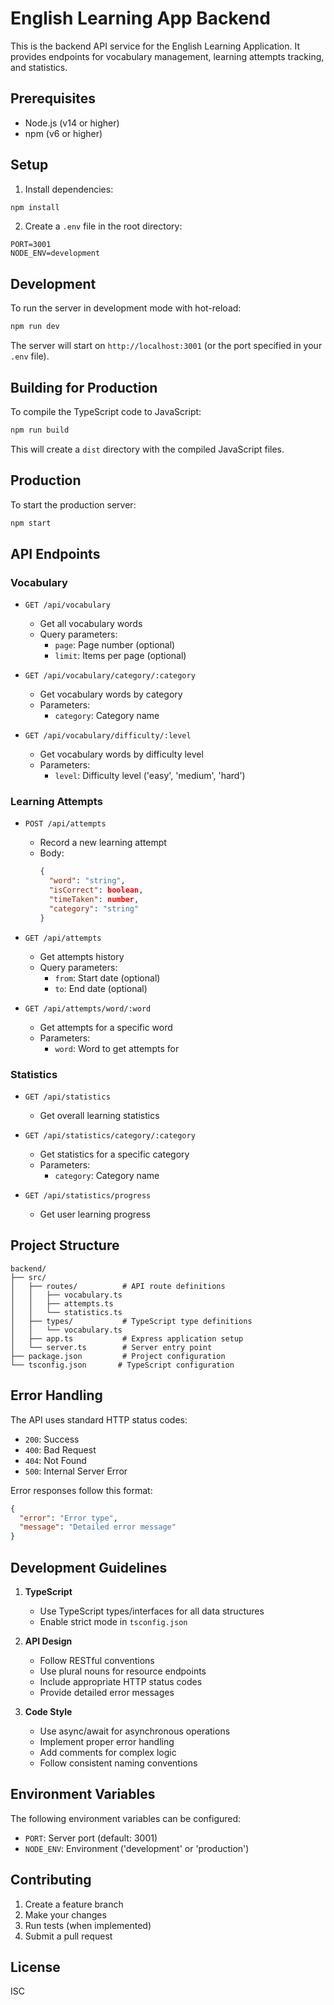 # English Learning App Backend

This is the backend API service for the English Learning Application. It provides endpoints for vocabulary management, learning attempts tracking, and statistics.

## Prerequisites

- Node.js (v14 or higher)
- npm (v6 or higher)

## Setup

1. Install dependencies:
```bash
npm install
```

2. Create a `.env` file in the root directory:
```env
PORT=3001
NODE_ENV=development
```

## Development

To run the server in development mode with hot-reload:
```bash
npm run dev
```

The server will start on `http://localhost:3001` (or the port specified in your `.env` file).

## Building for Production

To compile the TypeScript code to JavaScript:
```bash
npm run build
```

This will create a `dist` directory with the compiled JavaScript files.

## Production

To start the production server:
```bash
npm start
```

## API Endpoints

### Vocabulary

- `GET /api/vocabulary`
  - Get all vocabulary words
  - Query parameters:
    - `page`: Page number (optional)
    - `limit`: Items per page (optional)

- `GET /api/vocabulary/category/:category`
  - Get vocabulary words by category
  - Parameters:
    - `category`: Category name

- `GET /api/vocabulary/difficulty/:level`
  - Get vocabulary words by difficulty level
  - Parameters:
    - `level`: Difficulty level ('easy', 'medium', 'hard')

### Learning Attempts

- `POST /api/attempts`
  - Record a new learning attempt
  - Body:
    ```json
    {
      "word": "string",
      "isCorrect": boolean,
      "timeTaken": number,
      "category": "string"
    }
    ```

- `GET /api/attempts`
  - Get attempts history
  - Query parameters:
    - `from`: Start date (optional)
    - `to`: End date (optional)

- `GET /api/attempts/word/:word`
  - Get attempts for a specific word
  - Parameters:
    - `word`: Word to get attempts for

### Statistics

- `GET /api/statistics`
  - Get overall learning statistics

- `GET /api/statistics/category/:category`
  - Get statistics for a specific category
  - Parameters:
    - `category`: Category name

- `GET /api/statistics/progress`
  - Get user learning progress

## Project Structure

```
backend/
├── src/
│   ├── routes/          # API route definitions
│   │   ├── vocabulary.ts
│   │   ├── attempts.ts
│   │   └── statistics.ts
│   ├── types/           # TypeScript type definitions
│   │   └── vocabulary.ts
│   ├── app.ts           # Express application setup
│   └── server.ts        # Server entry point
├── package.json         # Project configuration
└── tsconfig.json       # TypeScript configuration
```

## Error Handling

The API uses standard HTTP status codes:

- `200`: Success
- `400`: Bad Request
- `404`: Not Found
- `500`: Internal Server Error

Error responses follow this format:
```json
{
  "error": "Error type",
  "message": "Detailed error message"
}
```

## Development Guidelines

1. **TypeScript**
   - Use TypeScript types/interfaces for all data structures
   - Enable strict mode in `tsconfig.json`

2. **API Design**
   - Follow RESTful conventions
   - Use plural nouns for resource endpoints
   - Include appropriate HTTP status codes
   - Provide detailed error messages

3. **Code Style**
   - Use async/await for asynchronous operations
   - Implement proper error handling
   - Add comments for complex logic
   - Follow consistent naming conventions

## Environment Variables

The following environment variables can be configured:

- `PORT`: Server port (default: 3001)
- `NODE_ENV`: Environment ('development' or 'production')

## Contributing

1. Create a feature branch
2. Make your changes
3. Run tests (when implemented)
4. Submit a pull request

## License

ISC 